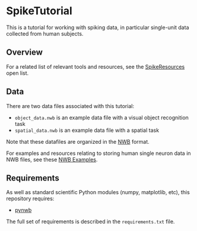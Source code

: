 # SpikeTutorial

This is a tutorial for working with spiking data, in particular single-unit data collected from human subjects.

## Overview

For a related list of relevant tools and resources, see the 
[SpikeResources](https://github.com/openlists/SpikeResources)
open list.

## Data

There are two data files associated with this tutorial:
- `object_data.nwb` is an example data file with a visual object recognition task
- `spatial_data.nwb` is an example data file with a spatial task

Note that these datafiles are organized in the
[NWB](https://www.nwb.org/)
format.

For examples and resources relating to storing human single neuron data in NWB files, see these
[NWB Examples](https://github.com/TomDonoghue/NWBExamples).

## Requirements

As well as standard scientific Python modules (numpy, matplotlib, etc), this repository requires:
- [pynwb](https://github.com/NeurodataWithoutBorders/pynwb)

The full set of requirements is described in the `requirements.txt` file.
